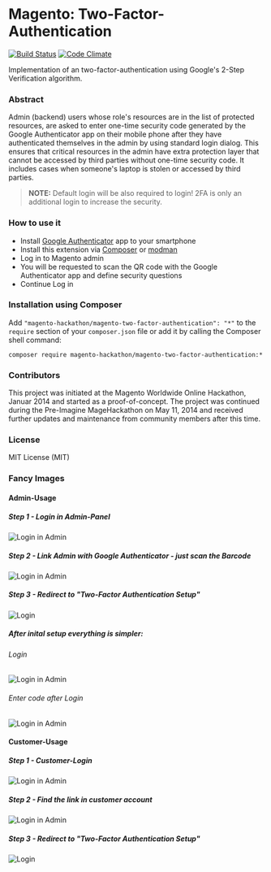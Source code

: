 Magento: Two-Factor-Authentication
=====================
[![Build Status](https://travis-ci.org/magento-hackathon/Magento-Two-factor-Authentication.svg?branch=master)](https://travis-ci.org/magento-hackathon/Magento-Two-factor-Authentication) [![Code Climate](https://codeclimate.com/github/magento-hackathon/Magento-Two-factor-Authentication/badges/gpa.svg)](https://codeclimate.com/github/magento-hackathon/Magento-Two-factor-Authentication)

Implementation of an two-factor-authentication using Google's 2-Step Verification algorithm.

### Abstract

Admin (backend) users whose role's resources are in the list of protected resources,
are asked to enter one-time security code generated by the Google Authenticator app on their mobile phone after
they have authenticated themselves in the admin by using standard login dialog.
This ensures that critical resources in the admin have extra protection layer that cannot be accessed
by third parties without one-time security code. It includes cases when someone's laptop is stolen or accessed
by third parties.

> **NOTE:**
> Default login will be also required to login!
> 2FA is only an additional login to increase the security.

### How to use it

- Install [Google Authenticator](https://support.google.com/accounts/answer/1066447?hl=de) app to your smartphone
- Install this extension via [Composer](https://getcomposer.org/) or [modman](https://github.com/colinmollenhour/modman)
- Log in to Magento admin
- You will be requested to scan the QR code with the Google Authenticator app and define security questions
- Continue Log in

### Installation using Composer

Add `"magento-hackathon/magento-two-factor-authentication": "*"` to the `require` section of your `composer.json` file or
add it by calling the Composer shell command:

    composer require magento-hackathon/magento-two-factor-authentication:*

### Contributors

This project was initiated at the Magento Worldwide Online Hackathon, Januar 2014 and started as a proof-of-concept. The project was continued during the Pre-Imagine MageHackathon on May 11, 2014 and received further updates and maintenance from community members after this time.

### License

MIT License (MIT)

### Fancy Images

#### Admin-Usage

##### Step 1 - Login in Admin-Panel

![Login in Admin](https://github.com/magento-hackathon/Magento-Two-factor-Authentication/blob/readme-images/readme-images/Admin-Step1-Login.png?raw=true)

##### Step 2 - Link Admin with Google Authenticator - just scan the Barcode

![Login in Admin](https://github.com/magento-hackathon/Magento-Two-factor-Authentication/blob/readme-images/readme-images/Admin-Step1-Link.png?raw=true)

##### Step 3 - Redirect to "Two-Factor Authentication Setup"

![Login](https://github.com/magento-hackathon/Magento-Two-factor-Authentication/blob/readme-images/readme-images/Admin-MyUser.png?raw=true)

##### After inital setup everything is simpler:

###### Login

![Login in Admin](https://github.com/magento-hackathon/Magento-Two-factor-Authentication/blob/readme-images/readme-images/Admin-Step1-Login.png?raw=true)

###### Enter code after Login

![Login in Admin](https://github.com/magento-hackathon/Magento-Two-factor-Authentication/blob/readme-images/readme-images/Admin-Step4-EnterCodeAfterLogin.png?raw=true)

#### Customer-Usage

##### Step 1 - Customer-Login

![Login in Admin](https://github.com/magento-hackathon/Magento-Two-factor-Authentication/blob/readme-images/readme-images/Customer-Step1-Login.png?raw=true)

##### Step 2 - Find the link in customer account

![Login in Admin](https://github.com/magento-hackathon/Magento-Two-factor-Authentication/blob/readme-images/readme-images/Customer-Step2-FindIt.png?raw=true)

##### Step 3 - Redirect to "Two-Factor Authentication Setup"

![Login](https://github.com/magento-hackathon/Magento-Two-factor-Authentication/blob/readme-images/readme-images/Admin-MyUser.png?raw=true)


